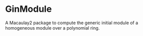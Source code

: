 # GinModule
A Macaulay2 package to compute the generic initial module of a homogeneous module over a polynomial ring.
